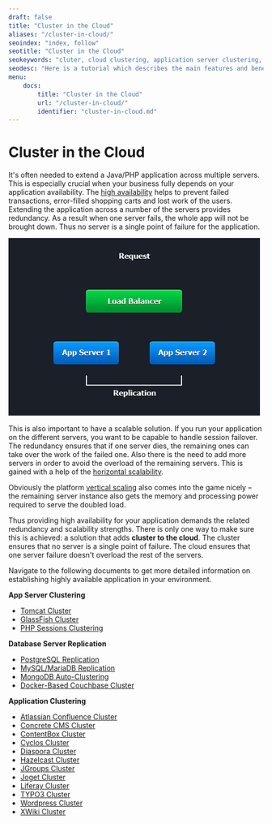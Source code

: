```yaml
---
draft: false
title: "Cluster in the Cloud"
aliases: "/cluster-in-cloud/"
seoindex: "index, follow"
seotitle: "Cluster in the Cloud"
seokeywords: "cluter, cloud clustering, application server clustering, database clustering, cluster in the cloud, scalable cluster, application clustering"
seodesc: "Here is a tutorial which describes the main features and benefits of cluster solution using, e.g. scalability, reliability, high availability, etc."
menu: 
    docs:
        title: "Cluster in the Cloud"
        url: "/cluster-in-cloud/"
        identifier: "cluster-in-cloud.md"
---
```


# Cluster in the Cloud
It's often needed to extend a Java/PHP application across multiple servers. This is especially crucial when your business fully depends on your application availability. The [high availability](/session-replication) helps to prevent failed transactions, error-filled shopping carts and lost work of the users. Extending the application across a number of the servers provides redundancy. As a result when one server fails, the whole app will not be brought down. Thus no server is a single point of failure for the application.

![cluster high-availability](5d52f555425b7b6fd5633bcb6133801301--cluster-high-availability.gif)

This is also important to have a scalable solution. If you run your application on the different servers, you want to be capable to handle session failover. The redundancy ensures that if one server dies, the remaining ones can take over the work of the failed one. Also there is the need to add more servers in order to avoid the overload of the remaining servers. This is gained with a help of the [horizontal scalability](/multi-nodes).

Obviously the platform [vertical scaling](https://www.virtuozzo.com/company/blog/vertical-scaling-for-java-applications/) also comes into the game nicely &ndash; the remaining server instance also gets the memory and processing power required to serve the doubled load.

Thus providing high availability for your application demands the related redundancy and scalability strengths. There is only one way to make sure this is achieved: a solution that adds **cluster to the cloud**. The cluster ensures that no server is a single point of failure. The cloud ensures that one server failure doesn't overload the rest of the servers.

Navigate to the following documents to get more detailed information on establishing highly available application in your environment.

**App Server Clustering**

* [Tomcat Cluster](/tomcat-clustering)
* [GlassFish Cluster](/glassfish-clustering)
* [PHP Sessions Clustering](/php-sessions-memcached)

**Database Server Replication**

* [PostgreSQL Replication](/postgresql-database-replication)
* [MySQL/MariaDB Replication](/database-master-slave-replication)
* [MongoDB Auto-Clustering](/mongodb-auto-clustering/)
* [Docker-Based Couchbase Cluster](/couchbase-cluster)

**Application Clustering**

* [Atlassian Confluence Cluster](/atlassian-confluence-cluster)
* [Concrete CMS Cluster](/concrete5-cluster)
* [ContentBox Cluster](/contentbox-clustering)
* [Cyclos Cluster](/cyclos-cluster)
* [Diaspora Cluster](/diaspora-cluster)
* [Hazelcast Cluster](/hazelcast-cluster)
* [JGroups Cluster](/jgroups-cluster)
* [Joget Cluster](/joget-cluster)
* [Liferay Cluster](/liferay-cluster)
* [TYPO3 Cluster](/typo3-cluster)
* [Wordpress Cluster](/wordpress-cluster-devops/)
* [XWiki Cluster](/xwiki-clustering)